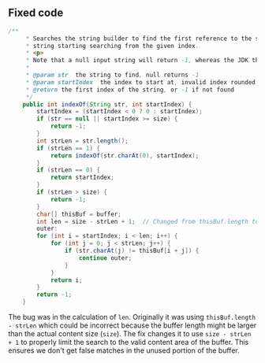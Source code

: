 ## Fixed code
```java
/**
     * Searches the string builder to find the first reference to the specified
     * string starting searching from the given index.
     * <p>
     * Note that a null input string will return -1, whereas the JDK throws an exception.
     * 
     * @param str  the string to find, null returns -1
     * @param startIndex  the index to start at, invalid index rounded to edge
     * @return the first index of the string, or -1 if not found
     */
    public int indexOf(String str, int startIndex) {
        startIndex = (startIndex < 0 ? 0 : startIndex);
        if (str == null || startIndex >= size) {
            return -1;
        }
        int strLen = str.length();
        if (strLen == 1) {
            return indexOf(str.charAt(0), startIndex);
        }
        if (strLen == 0) {
            return startIndex;
        }
        if (strLen > size) {
            return -1;
        }
        char[] thisBuf = buffer;
        int len = size - strLen + 1;  // Changed from thisBuf.length to size
        outer:
        for (int i = startIndex; i < len; i++) {
            for (int j = 0; j < strLen; j++) {
                if (str.charAt(j) != thisBuf[i + j]) {
                    continue outer;
                }
            }
            return i;
        }
        return -1;
    }
```

The bug was in the calculation of `len`. Originally it was using `thisBuf.length - strLen` which could be incorrect because the buffer length might be larger than the actual content size (`size`). The fix changes it to use `size - strLen + 1` to properly limit the search to the valid content area of the buffer. This ensures we don't get false matches in the unused portion of the buffer.